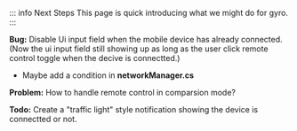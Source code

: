 ::: info Next Steps
This page is quick introducing what we might do for gyro.
:::

**Bug:** Disable Ui input field when the mobile device has already connected. (Now the ui input field still showing up as long as the user click remote control toggle when the decive is connectted.)
- Maybe add a condition in **networkManager.cs**

**Problem:** How to handle remote control in comparsion mode?

**Todo:** Create a "traffic light" style notification showing the device is connectted or not.